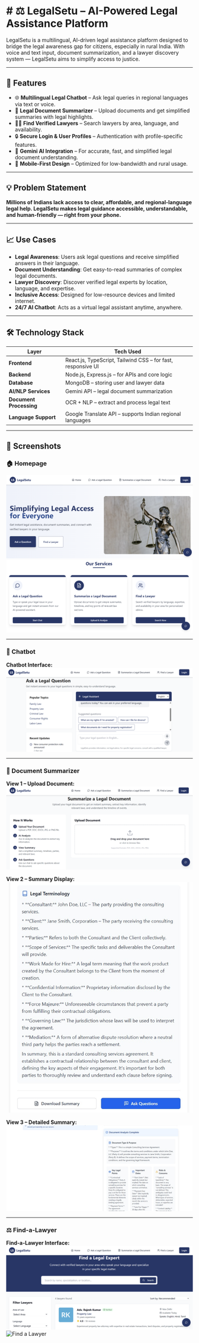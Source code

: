 # # ⚖️ LegalSetu – AI-Powered Legal Assistance Platform

LegalSetu is a multilingual, AI-driven legal assistance platform designed to bridge the legal awareness gap for citizens, especially in rural India. With voice and text input, document summarization, and a lawyer discovery system — LegalSetu aims to simplify access to justice.

---

## 🚀 Features

- 🌐 **Multilingual Legal Chatbot** – Ask legal queries in regional languages via text or voice.
- 📄 **Legal Document Summarizer** – Upload documents and get simplified summaries with legal highlights.
- 👨‍⚖️ **Find Verified Lawyers** – Search lawyers by area, language, and availability.
- 🔒 **Secure Login & User Profiles** – Authentication with profile-specific features.
- 🤖 **Gemini AI Integration** – For accurate, fast, and simplified legal document understanding.
- 📱 **Mobile-First Design** – Optimized for low-bandwidth and rural usage.

---

## 💡 Problem Statement

**Millions of Indians lack access to clear, affordable, and regional-language legal help. LegalSetu makes legal guidance accessible, understandable, and human-friendly — right from your phone.**

---

## 📈 Use Cases

- **Legal Awareness**: Users ask legal questions and receive simplified answers in their language.
- **Document Understanding**: Get easy-to-read summaries of complex legal documents.
- **Lawyer Discovery**: Discover verified legal experts by location, language, and expertise.
- **Inclusive Access**: Designed for low-resource devices and limited internet.
- **24/7 AI Chatbot**: Acts as a virtual legal assistant anytime, anywhere.

---

## 🛠️ Technology Stack

| Layer              | Tech Used |
|-------------------|-----------|
| **Frontend**       | React.js, TypeScript, Tailwind CSS – for fast, responsive UI |
| **Backend**        | Node.js, Express.js – for APIs and core logic |
| **Database**       | MongoDB – storing user and lawyer data |
| **AI/NLP Services**| Gemini API – legal document summarization |
| **Document Processing** | OCR + NLP – extract and process legal text |
| **Language Support**| Google Translate API – supports Indian regional languages |


---
## 📸 Screenshots

### 🏠 Homepage

![Homepage Screenshot 1](https://github.com/nimishchug3/Legalsetu/blob/main/assets/Homepage.png )
![Homepage Screenshot 2](https://github.com/nimishchug3/Legalsetu/blob/main/assets/Homepage%20(2).png )

---

### 🤖 Chatbot

**Chatbot Interface:**
![Chatbot Screenshot](https://github.com/nimishchug3/Legalsetu/blob/main/assets/Chatbot.png )

---

### 📄 Document Summarizer

**View 1 – Upload Document:**
![Upload Document](https://github.com/nimishchug3/Legalsetu/blob/main/assets/Document-summariser.png )

**View 2 – Summary Display:**
![Summary View](https://github.com/nimishchug3/Legalsetu/blob/main/assets/document-summary.jpg )

**View 3 – Detailed Summary:**
![Detailed Summary](https://github.com/nimishchug3/Legalsetu/blob/main/assets/document-summary(1).jpg )

---

### ⚖️ Find-a-Lawyer

**Find-a-Lawyer Interface:**
![Find a Lawyer](https://github.com/nimishchug3/Legalsetu/blob/main/assets/Search-a-Lawyer.png )
![Find a Lawyer](https://github.com/nimishchug3/Legalsetu/blob/main/assets/Search-a-Lawyer(2).png )





